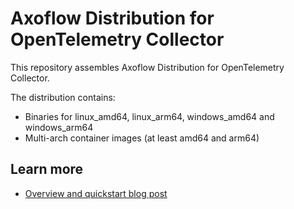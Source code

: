 # Axoflow Distribution for OpenTelemetry Collector

This repository assembles Axoflow Distribution for OpenTelemetry Collector.

The distribution contains:

- Binaries for linux_amd64, linux_arm64, windows_amd64 and windows_arm64
- Multi-arch container images (at least amd64 and arm64)

## Learn more

- [Overview and quickstart blog post](https://axoflow.com/reinvent-kubernetes-logging-with-telemetry-controller/)
